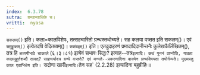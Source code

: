 ```yaml
---
index:  6.3.78
sutra:  ग्रन्थान्ताधिके च।
vritti:  nyasa
---
```


`सकलम्()` इति। कला=कालविशेषः, तत्सहचारितो ग्रन्थस्तथोच्यते। सह कलया वत्र्तत इति सकलम्()। एवं `समुहूत्र्तम्()` इत्येतदपि वेदितव्यम्()। `ससंग्रहम्()` इति। एतदुदाहरणं प्रमादादिदानीन्तनैः कुलेखकैर्लिखितम्(), तत्र हि `अव्ययीभावे चाकाले` (६।३।८१) इत्येवं सभावः सिद्धः? इत्याह--तत्र` इत्यादि। कथं पुननं प्राप्नोति, यावता कालमुहूर्तशब्दौ तावत्? साहचर्यादत्र ग्रन्थे वत्र्तते? एवं मन्यते--प्रकरणादिना वाक्येन ग्रन्थविषयता तयोर्गम्यते। मुख्यस्तु काल एवाभिधेय इति। 
`सद्रोणा खारी` इत्यादि। `तेन सह` (2.2.28) इत्यादिना बहुव्रीहिः॥
